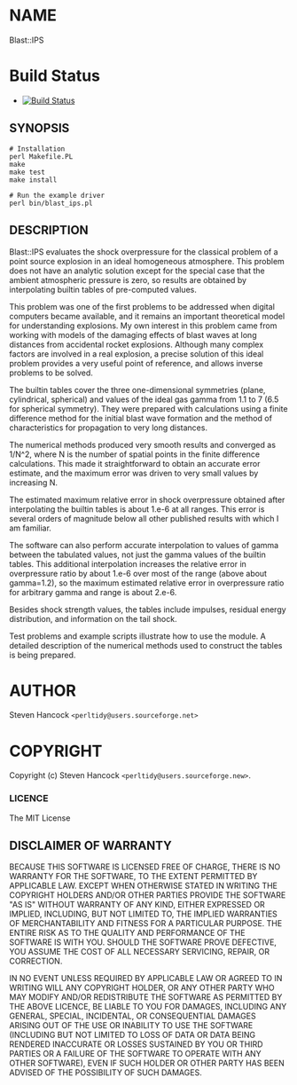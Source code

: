 # NAME

Blast::IPS

# Build Status

+ [![Build Status](https://github.com/shancock9/blast-ips/actions/workflows/perltest.yml/badge.svg)](https://github.com/shancock9/blast-ips/actions/workflows/perltest.yml/badge.svg)

## SYNOPSIS

    # Installation
    perl Makefile.PL
    make
    make test
    make install

    # Run the example driver
    perl bin/blast_ips.pl


## DESCRIPTION

Blast::IPS evaluates the shock overpressure for the classical problem of a
point source explosion in an ideal homogeneous atmosphere.  This problem does
not have an analytic solution except for the special case that the ambient
atmospheric pressure is zero, so results are obtained by interpolating builtin
tables of pre-computed values.

This problem was one of the first problems to be addressed when digital
computers became available, and it remains an important theoretical model for
understanding explosions.  My own interest in this problem came from working
with models of the damaging effects of blast waves at long distances from
accidental rocket explosions.  Although many complex factors are involved in a
real explosion, a precise solution of this ideal problem provides a
very useful point of reference, and allows inverse problems to be solved.  

The builtin tables cover the three one-dimensional symmetries (plane,
cylindrical, spherical) and values of the ideal gas gamma from 1.1 to 7 (6.5
for spherical symmetry).  They were prepared with calculations using a finite
difference method for the initial blast wave formation and the method of
characteristics for propagation to very long distances.

The numerical methods produced very smooth results and converged as 1/N^2,
where N is the number of spatial points in the finite difference calculations.
This made it straightforward to obtain an accurate error estimate, and the
maximum error was driven to very small values by increasing N.

The estimated maximum relative error in shock overpressure obtained after
interpolating the builtin tables is about 1.e-6 at all ranges.  This error is
several orders of magnitude below all other published results with which I am
familiar.

The software can also perform accurate interpolation to values of gamma between
the tabulated values, not just the gamma values of the builtin tables.  This
additional interpolation increases the relative error in overpressure ratio by
about 1.e-6 over most of the range (above about gamma=1.2), so the maximum
estimated relative error in overpressure ratio for arbitrary gamma and range is
about 2.e-6.

Besides shock strength values, the tables include impulses, residual energy
distribution, and information on the tail shock. 

Test problems and example scripts illustrate how to use the module.  A detailed 
description of the numerical methods used to construct the tables is being prepared.

# AUTHOR

Steven Hancock  `<perltidy@users.sourceforge.net>`

# COPYRIGHT

Copyright (c) Steven Hancock `<perltidy@users.sourceforge.new>`.

### LICENCE

The MIT License

## DISCLAIMER OF WARRANTY

BECAUSE THIS SOFTWARE IS LICENSED FREE OF CHARGE, THERE IS NO WARRANTY
FOR THE SOFTWARE, TO THE EXTENT PERMITTED BY APPLICABLE LAW. EXCEPT WHEN
OTHERWISE STATED IN WRITING THE COPYRIGHT HOLDERS AND/OR OTHER PARTIES
PROVIDE THE SOFTWARE "AS IS" WITHOUT WARRANTY OF ANY KIND, EITHER
EXPRESSED OR IMPLIED, INCLUDING, BUT NOT LIMITED TO, THE IMPLIED
WARRANTIES OF MERCHANTABILITY AND FITNESS FOR A PARTICULAR PURPOSE. THE
ENTIRE RISK AS TO THE QUALITY AND PERFORMANCE OF THE SOFTWARE IS WITH
YOU. SHOULD THE SOFTWARE PROVE DEFECTIVE, YOU ASSUME THE COST OF ALL
NECESSARY SERVICING, REPAIR, OR CORRECTION.

IN NO EVENT UNLESS REQUIRED BY APPLICABLE LAW OR AGREED TO IN WRITING
WILL ANY COPYRIGHT HOLDER, OR ANY OTHER PARTY WHO MAY MODIFY AND/OR
REDISTRIBUTE THE SOFTWARE AS PERMITTED BY THE ABOVE LICENCE, BE
LIABLE TO YOU FOR DAMAGES, INCLUDING ANY GENERAL, SPECIAL, INCIDENTAL,
OR CONSEQUENTIAL DAMAGES ARISING OUT OF THE USE OR INABILITY TO USE
THE SOFTWARE (INCLUDING BUT NOT LIMITED TO LOSS OF DATA OR DATA BEING
RENDERED INACCURATE OR LOSSES SUSTAINED BY YOU OR THIRD PARTIES OR A
FAILURE OF THE SOFTWARE TO OPERATE WITH ANY OTHER SOFTWARE), EVEN IF
SUCH HOLDER OR OTHER PARTY HAS BEEN ADVISED OF THE POSSIBILITY OF
SUCH DAMAGES.

